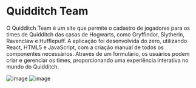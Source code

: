 # Quidditch Team

O Quidditch Team é um site que permite o cadastro de jogadores para os times de Quidditch das casas de Hogwarts, como Gryffindor, Slytherin, Ravenclaw e Hufflepuff. A aplicação foi desenvolvida do zero, utilizando React, HTML5 e JavaScript, com a criação manual de todos os componentes necessários. Através de um formulário, os usuários podem criar e gerenciar os times, proporcionando uma experiência interativa no mundo do Quidditch.

![image](https://github.com/Brunapupo/quidditch-team-react/assets/112135250/483ace40-edf7-4c57-8490-05d182d6f77c)
![image](https://github.com/Brunapupo/quidditch-team-react/assets/112135250/41611976-7857-46e7-b7be-df6a8a6b6b1f)






